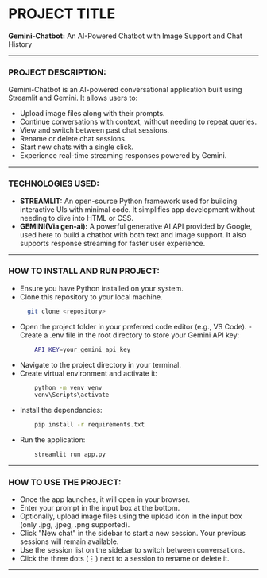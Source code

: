 # PROJECT TITLE
 **Gemini-Chatbot:** An AI-Powered Chatbot with Image Support and Chat History

---

### PROJECT DESCRIPTION:
Gemini-Chatbot is an AI-powered conversational application built using Streamlit and Gemini. It allows users to:

- Upload image files along with their prompts.
- Continue conversations with context, without needing to repeat queries.
- View and switch between past chat sessions.
- Rename or delete chat sessions.
- Start new chats with a single click.
- Experience real-time streaming responses powered by Gemini.

---

### TECHNOLOGIES USED:
 - **STREAMLIT:** An open-source Python framework used for building interactive UIs with minimal code. It simplifies app development without needing to dive into HTML or CSS.
 - **GEMINI(Via gen-ai):** A powerful generative AI API provided by Google, used here to build a chatbot with both text and image support. It also supports response streaming for faster user experience.

---

### HOW TO INSTALL AND RUN PROJECT:
- Ensure you have Python installed on your system.
- Clone this repository to your local machine.
  ```bash 
    git clone <repository>
- Open the project folder in your preferred code editor (e.g., VS Code).
-Create a .env file in the root directory to store your Gemini API key:
    ```bash
        API_KEY=your_gemini_api_key
- Navigate to the project directory in your terminal.
- Create virtual environment and activate it:
    ```bash
        python -m venv venv
        venv\Scripts\activate            
- Install the dependancies:
    ```bash
        pip install -r requirements.txt
- Run the application:
    ```bash
        streamlit run app.py        
---

### HOW TO USE THE PROJECT:
- Once the app launches, it will open in your browser.
- Enter your prompt in the input box at the bottom.
- Optionally, upload image files using the upload icon in the input box (only .jpg, .jpeg, .png supported).
- Click "New chat" in the sidebar to start a new session. Your previous sessions will remain available.
- Use the session list on the sidebar to switch between conversations.
- Click the three dots (⋮) next to a session to rename or delete it.

---
